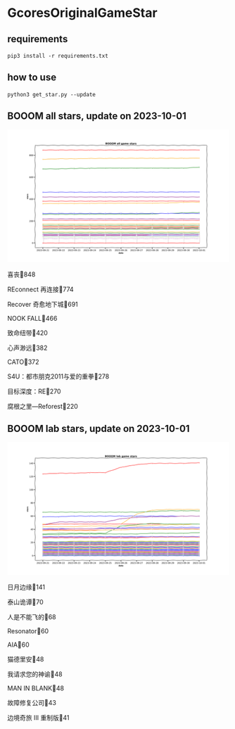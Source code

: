 # GcoresOriginalGameStar

## requirements
```
pip3 install -r requirements.txt
```

## how to use
```
python3 get_star.py --update
```

## BOOOM all stars, update on 2023-10-01 
<div align='center'>
<img src=./pics/all_stars.png alt='BOOOM stars' style='width:1000px;height:auto;'>
</div>

喜丧🌟848

REconnect 再连接🌟774

Recover 奇愈地下城🌟691

NOOK FALL🌟466

致命纽带🌟420

心声渺远🌟382

CATO🌟372

S4U：都市朋克2011与爱的重拳🌟278

目标深度：RE🌟270

腐根之里—Reforest🌟220

## BOOOM lab stars, update on 2023-10-01 
<div align='center'>
<img src=./pics/lab_stars.png alt='BOOOM stars' style='width:1000px;height:auto;'>
</div>

日月边缘🌟141

泰山诡谭🌟70

人是不能飞的🌟68

Resonator🌟60

AIA🌟60

猫德里安🌟48

我请求您的神谕🌟48

MAN IN BLANK🌟48

故障修复公司🌟43

边境奇旅 III 重制版🌟41

